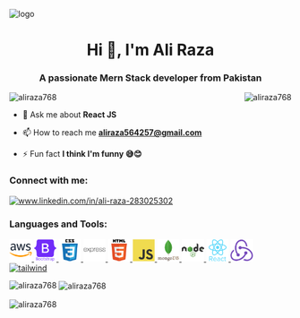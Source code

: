 ![logo](https://www.boardinfinity.com/blog/content/images/2023/01/Mern.png)

<h1 align="center">Hi 👋, I'm Ali Raza</h1>
<h3 align="center">A passionate Mern Stack developer from Pakistan</h3>

<img src="https://encrypted-tbn0.gstatic.com/images?q=tbn:ANd9GcTCwn8i-TEcbthO5uXespXlSHlelQneXRgThA&s" alt="aliraza768" align="right" /> 
<p align="left"> <img src="https://komarev.com/ghpvc/?username=aliraza768&label=Profile%20views&color=0e75b6&style=flat" alt="aliraza768" /> </p>

- 💬 Ask me about **React JS**

- 📫 How to reach me **aliraza564257@gmail.com**

- ⚡ Fun fact **I think I'm funny 😅😊**

<h3 align="left">Connect with me:</h3>
<p align="left">
<a href="https://linkedin.com/in/www.linkedin.com/in/ali-raza-283025302" target="blank"><img align="center" src="https://raw.githubusercontent.com/rahuldkjain/github-profile-readme-generator/master/src/images/icons/Social/linked-in-alt.svg" alt="www.linkedin.com/in/ali-raza-283025302" height="30" width="40" /></a>
</p>

<h3 align="left">Languages and Tools:</h3>
<p align="left"> <a href="https://aws.amazon.com" target="_blank" rel="noreferrer"> <img src="https://raw.githubusercontent.com/devicons/devicon/master/icons/amazonwebservices/amazonwebservices-original-wordmark.svg" alt="aws" width="40" height="40"/> </a> <a href="https://getbootstrap.com" target="_blank" rel="noreferrer"> <img src="https://raw.githubusercontent.com/devicons/devicon/master/icons/bootstrap/bootstrap-plain-wordmark.svg" alt="bootstrap" width="40" height="40"/> </a> <a href="https://www.w3schools.com/css/" target="_blank" rel="noreferrer"> <img src="https://raw.githubusercontent.com/devicons/devicon/master/icons/css3/css3-original-wordmark.svg" alt="css3" width="40" height="40"/> </a> <a href="https://expressjs.com" target="_blank" rel="noreferrer"> <img src="https://raw.githubusercontent.com/devicons/devicon/master/icons/express/express-original-wordmark.svg" alt="express" width="40" height="40"/> </a> <a href="https://www.w3.org/html/" target="_blank" rel="noreferrer"> <img src="https://raw.githubusercontent.com/devicons/devicon/master/icons/html5/html5-original-wordmark.svg" alt="html5" width="40" height="40"/> </a> <a href="https://developer.mozilla.org/en-US/docs/Web/JavaScript" target="_blank" rel="noreferrer"> <img src="https://raw.githubusercontent.com/devicons/devicon/master/icons/javascript/javascript-original.svg" alt="javascript" width="40" height="40"/> </a> <a href="https://www.mongodb.com/" target="_blank" rel="noreferrer"> <img src="https://raw.githubusercontent.com/devicons/devicon/master/icons/mongodb/mongodb-original-wordmark.svg" alt="mongodb" width="40" height="40"/> </a> <a href="https://nodejs.org" target="_blank" rel="noreferrer"> <img src="https://raw.githubusercontent.com/devicons/devicon/master/icons/nodejs/nodejs-original-wordmark.svg" alt="nodejs" width="40" height="40"/> </a> <a href="https://reactjs.org/" target="_blank" rel="noreferrer"> <img src="https://raw.githubusercontent.com/devicons/devicon/master/icons/react/react-original-wordmark.svg" alt="react" width="40" height="40"/> </a> <a href="https://redux.js.org" target="_blank" rel="noreferrer"> <img src="https://raw.githubusercontent.com/devicons/devicon/master/icons/redux/redux-original.svg" alt="redux" width="40" height="40"/> </a> <a href="https://tailwindcss.com/" target="_blank" rel="noreferrer"> <img src="https://www.vectorlogo.zone/logos/tailwindcss/tailwindcss-icon.svg" alt="tailwind" width="40" height="40"/> </a> </p>

<p><img align="left" src="https://github-readme-stats.vercel.app/api/top-langs?username=aliraza768&show_icons=true&locale=en&layout=compact" alt="aliraza768" /></p>

<p>&nbsp;<img align="center" src="https://github-readme-stats.vercel.app/api?username=aliraza768&show_icons=true&locale=en" alt="aliraza768" /></p>

<p><img align="center" src="https://github-readme-streak-stats.herokuapp.com/?user=aliraza768&" alt="aliraza768" /></p>
